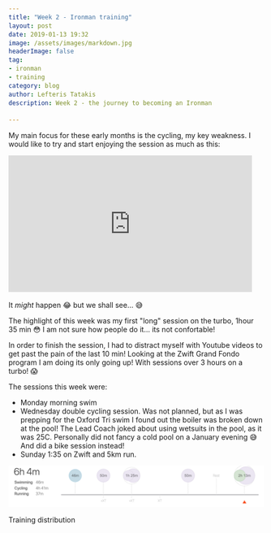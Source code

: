```yaml
---
title: "Week 2 - Ironman training"
layout: post
date: 2019-01-13 19:32
image: /assets/images/markdown.jpg
headerImage: false
tag:
- ironman
- training
category: blog
author: Lefteris Tatakis
description: Week 2 - the journey to becoming an Ironman

---
```


My main focus for these early months is the cycling, my key weakness. I would like to try and start enjoying the session as much as this:
<iframe src="https://giphy.com/embed/C429iD9jGChRm" width="480" height="269" frameBorder="0" class="giphy-embed" allowFullScreen></iframe><p><a href="https://giphy.com/gifs/funny-pictures-peter-sagan-C429iD9jGChRm"></a></p>

It _might_ happen 😂 but we shall see... 😅 

The highlight of this week was my first "long" session on the turbo, 
1hour 35 min 😳 I am not sure how people do it... its not confortable!

In order to finish the session, I had to distract myself with Youtube videos to get past the pain of the last 10 min!
Looking at the Zwift Grand Fondo program I am doing its only going up! With sessions over 3 hours on a turbo! 😱 

The sessions this week were:
 - Monday morning swim
 - Wednesday double cycling session. Was not planned, but as I was prepping for the Oxford Tri swim I found out the boiler was broken down at the pool! The Lead Coach joked about using wetsuits in the pool, as it was 25C. Personally did not fancy a cold pool on a January evening 😅 And did a bike session instead!
 - Sunday 1:35 on Zwift and 5km run.

![Markdowm Image][1]
<figcaption class="caption">Training distribution</figcaption>

[1]: /assets/images/ironman/week2-training.png
